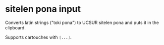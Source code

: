 # sitelen pona input

Converts latin strings ("toki pona") to UCSUR sitelen pona and puts it in the clipboard.

Supports cartouches with `[...]`.

